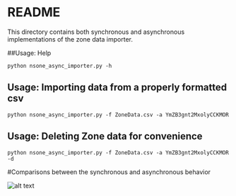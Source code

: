 README
======
This directory contains both synchronous and asynchronous implementations of the zone data importer.

##Usage: Help
```
python nsone_async_importer.py -h

```

## Usage: Importing data from a properly formatted csv
```
python nsone_async_importer.py -f ZoneData.csv -a YmZB3gnt2MxolyCCKMOR

```

## Usage: Deleting Zone data for convenience
```
python nsone_async_importer.py -f ZoneData.csv -a YmZB3gnt2MxolyCCKMOR -d

```

#Comparisons between the synchronous and asynchronous behavior

![alt text][logo]

[logo]: ./ns1.gif

